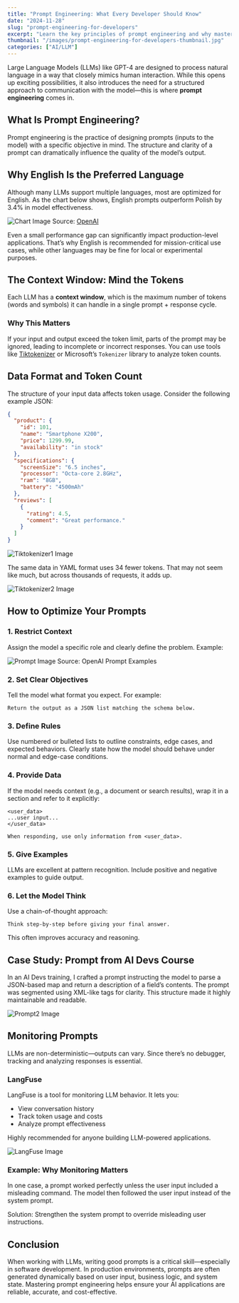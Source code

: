 ```yaml
---
title: "Prompt Engineering: What Every Developer Should Know"
date: "2024-11-28"
slug: "prompt-engineering-for-developers"
excerpt: "Learn the key principles of prompt engineering and why mastering it is essential when working with large language models like GPT-4."
thumbnail: "/images/prompt-engineering-for-developers-thumbnail.jpg"
categories: ["AI/LLM"]
---
```


Large Language Models (LLMs) like GPT-4 are designed to process natural language in a way that closely mimics human interaction. While this opens up exciting possibilities, it also introduces the need for a structured approach to communication with the model—this is where **prompt engineering** comes in.

## What Is Prompt Engineering?

Prompt engineering is the practice of designing prompts (inputs to the model) with a specific objective in mind. The structure and clarity of a prompt can dramatically influence the quality of the model’s output.

## Why English Is the Preferred Language

Although many LLMs support multiple languages, most are optimized for English. As the chart below shows, English prompts outperform Polish by 3.4% in model effectiveness.


![Chart Image](/images/prompt_engineering_chart.png)
Source: [OpenAI](https://cdn.openai.com/papers/gpt-4.pdf)

Even a small performance gap can significantly impact production-level applications. That’s why English is recommended for mission-critical use cases, while other languages may be fine for local or experimental purposes.

## The Context Window: Mind the Tokens

Each LLM has a **context window**, which is the maximum number of tokens (words and symbols) it can handle in a single prompt + response cycle.

### Why This Matters

If your input and output exceed the token limit, parts of the prompt may be ignored, leading to incomplete or incorrect responses. You can use tools like [Tiktokenizer](https://github.com/openai/tiktoken) or Microsoft’s `Tokenizer` library to analyze token counts.

## Data Format and Token Count

The structure of your input data affects token usage. Consider the following example JSON:

```json
{
  "product": {
    "id": 101,
    "name": "Smartphone X200",
    "price": 1299.99,
    "availability": "in stock"
  },
  "specifications": {
    "screenSize": "6.5 inches",
    "processor": "Octa-core 2.8GHz",
    "ram": "8GB",
    "battery": "4500mAh"
  },
  "reviews": [
    {
      "rating": 4.5,
      "comment": "Great performance."
    }
  ]
}
```

![Tiktokenizer1 Image](/images/tiktokenizer.png)

The same data in YAML format uses 34 fewer tokens. That may not seem like much, but across thousands of requests, it adds up.

![Tiktokenizer2 Image](/images/tiktokenizer2.png)

## How to Optimize Your Prompts
### 1. Restrict Context
Assign the model a specific role and clearly define the problem. Example:


![Prompt Image](/images/prompt.png)
Source: OpenAI Prompt Examples

### 2. Set Clear Objectives
Tell the model what format you expect. For example:

```text
Return the output as a JSON list matching the schema below.
```
### 3. Define Rules
Use numbered or bulleted lists to outline constraints, edge cases, and expected behaviors. Clearly state how the model should behave under normal and edge-case conditions.

### 4. Provide Data
If the model needs context (e.g., a document or search results), wrap it in a section and refer to it explicitly:

```text
<user_data>
...user input...
</user_data>

When responding, use only information from <user_data>.
```

### 5. Give Examples
LLMs are excellent at pattern recognition. Include positive and negative examples to guide output.

### 6. Let the Model Think
Use a chain-of-thought approach:

```text
Think step-by-step before giving your final answer.
```

This often improves accuracy and reasoning.

## Case Study: Prompt from AI Devs Course
In an AI Devs training, I crafted a prompt instructing the model to parse a JSON-based map and return a description of a field’s contents. The prompt was segmented using XML-like tags for clarity. This structure made it highly maintainable and readable.

![Prompt2 Image](/images/prompt2.png)

## Monitoring Prompts
LLMs are non-deterministic—outputs can vary. Since there’s no debugger, tracking and analyzing responses is essential.

### LangFuse
LangFuse is a tool for monitoring LLM behavior. It lets you:

- View conversation history
- Track token usage and costs
- Analyze prompt effectiveness

Highly recommended for anyone building LLM-powered applications.

![LangFuse Image](/images/langfuse.png)

### Example: Why Monitoring Matters
In one case, a prompt worked perfectly unless the user input included a misleading command. The model then followed the user input instead of the system prompt.

Solution: Strengthen the system prompt to override misleading user instructions.

## Conclusion
When working with LLMs, writing good prompts is a critical skill—especially in software development. In production environments, prompts are often generated dynamically based on user input, business logic, and system state. Mastering prompt engineering helps ensure your AI applications are reliable, accurate, and cost-effective.